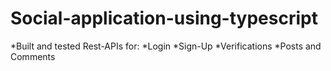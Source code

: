 # Social-application-using-typescript
*Built and tested Rest-APIs for:
 *Login
 *Sign-Up
 *Verifications
 *Posts and Comments
 
